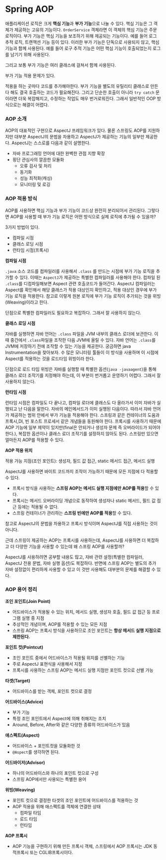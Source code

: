 # Spring AOP



애플리케이션 로직은 크게 **핵심 기능**과 **부가 기능**으로 나눌 수 있다. 핵심 기능은 그 객체가 제공하는 고유의 기능이다. `OrderService` 객체라면 이 객체의 핵심 기능은 주문 로직이다. 부가 기능은 핵심 기능을 보조하기 위해 제공되는 기능이다. 예를 들어 로그 추적 로직, 트랜잭션 기능 등이 있다. 이러한 부가 기능은 단독으로 사용되지 않고, 핵심 기능과 함께 사용된다. 예를 들어 로구 추적 기능은 어떤 핵심 기능이 호출되었는지 로그를 남기기 위해 사용된다.

그리고 보통 부가 기능은 여러 클래스에 걸쳐서 함께 사용된다.



부가 기능 적용 문제가 있다.

적용을 하는 곳마다 코드를 추가해야한다. 부가 기능을 별도의 유틸리티 클래스로 만든다 해도 결국 호출하는 코드가 필요해진다. 그리고 단순한 호출이 아니라 `try catch` 문이라면 더욱 복잡해지고, 수정하는 작업도 매우 번거로워진다. 그래서 일반적인 OOP 방식으로는 해결이 어렵다.



### AOP 소개

AOP의 대표적인 구현으로  AspectJ 프레임워크가 있다. 물론 스프링도 AOP를 지원하지만 대부분 AspectJ의 문법을 차용하고 AspectJ가 제공하는 기능의 일부만 제공한다. AspectJ는 스스로를 다음과 같이 설명한다.

- 자바 프로그래밍 언어에 대한 완벽한 관점 지향 확장
- 횡단 관심사의 깔끔한 모듈화
  - 오류 검사 및 처리
  - 동기화
  - 성능 최적화(캐싱)
  - 모니터링 및 로깅



### AOP 적용 방식

AOP를 사용하면 핵심 기능과 부가 기능이 코드상 완전히 분리되어서 관리된다. 그렇다면 AOP를 사용할 때 부가 기능 로직은 어떤 방식으로 실제 로직에 추가될 수 있을까?

3가지 방법이 있다.

- 컴파일 시점
- 클래스 로딩 시점
- 런타임 시점(프록시)



**컴파일 시점**

`.java` 소스 코드를 컴파일러를 사용해서 `.class` 를 만드는 시점에 부가 기능 로직을 추가할 수 있다. 이때는 `AspectJ`가 제공하는 특별한 컴파일러를 사용해야 한다. 컴파일 된 `.class`를 디컴파일해보면 Aspect 관련 호출코드가 들어간다. AspectJ 컴파일러는 Aspect를 확인해서 해당 클래스가 적용 대상인지 확인하고, 적용 대상인 경우에 부가 기능 로직을 적용한다. 참고로 이렇게 원본 로직에 부가 기능 로직이 추가되는 것을 위빙(Weaving)이라고 한다.

단점으로 특별한 컴파일러도 필요하고 복잡하다. 그래서 잘 사용하지 않는다.



**클래스 로딩 시점**

자바를 실행하면 자바 언어는 `.class` 파일을 JVM 내부의 클래스 로더에 보관한다. 이 때 중간에서 `.class`파일을 조작한 다음 JVM에 올릴 수 있다. 자바 언어는 `.class`를 JVM에 저장하기 전에 조작할 수 있는 기능을 제공한다. 궁금하면 java Instrumentation을 찾아보자. 수 많은 모니터링 툴들이 이 방식을 사용하며 이 시점에 Aspect를 적용하는 것을 로드타임 위빙이라 한다.

단점으로 로드 타임 위빙은 자바를 실행할 때 특별한 옵션(`java -javaagent`)을 통해 클래스 로더 조작기를 지정해야 하는데, 이 부분이 번거롭고 운영하기 어렵다. 그래서 잘 사용하지 않는다. 



**런타임 시점**

런타임 시점은 컴파일도 다 끝나고, 컴파일 로더에 클래스도 다 올라가서 이미 자바가 실행되고 난 다음을 말한다. 자바의 메인메서드가 이미 실행된 다음이다. 따라서 자바 언어가 제공하는 범위 안에서 부가 기능을 적용해야 한다. 스프링과 같은 컨테이너의 도움과 프록시,DI, 빈 포스트 프로세서 같은 개념들을 동원해야 한다. 프록시를 사용하기 때문에 AOP 기능에 일부 제약이 있지만(final은 안되거나 생성자 문제 즉 오버라이드가 되어야 한다.), 복잡한 옵션이나 클래스 로더 조작기를 설정하지 않아도 된다. 스프링만 있으면 얼마든지 AOP를 적용할 수 있다.



**AOP 적용 위치**

적용 가능 지점(조인 포인트): 생성자, 필드 값 접근, static 메서드 접근, 메서드 실행

AspectJ를 사용하면 바이트 코드까지 조작이 가능하기 때문에 모든 지점에 다 적용할 수 있다.

- 프록시 방식을 사용하는 **스프링 AOP는 메서드 실행 지점에만 AOP를 적용**할 수 있다.
- 프록시는 메서드 오버라이딩 개념으로 동작하여 생성자나 static 메서드, 필드 값 접근 등에는 적용될 수 없다.
- 스프링 컨테이너가 관리하는 **스프링 빈에만 AOP를 적용**할 수 있다.

참고로 AspectJ의 문법을 차용하고 프록시 방식이며 AspectJ를 직접 사용하는 것이 아니다.



근데 스프링이 제공하는 AOP는 프록시를 사용하는데, AspectJ를 사용하면 더 복잡하고 더 다양한 기능을 사용할 수 있는데 왜 스프링 AOP를 사용할까?

AspectJ를 사용하려면 공부할 내용도 많고, 자바 관련 설정(특별한 컴파일러, AspectJ 전용 문법, 자바 실행 옵션)도 복잡하다. 반면에 스프링 AOP는 별도의 추가 자바 설정없이 편리하게 사용할 수 있고 이 것만 사용해도 대부분의 문제를 해결할 수 있다.



### AOP 용어 정리

**조인 포인트(Join Point)**

- 어드바이스가 적용될 수 있는 위치, 메서드 실행, 생성자 호출, 필드 값 접근 등 프로그램 실행 중 지점
- 추상적인 개념이며, AOP를 적용할 수 있는 모든 지점
- 스프링 AOP는 프록시 방식을 사용하므로 조인 포인트는 **항상 메서드 실행 지점으로 제한된다.**

**포인트 컷(Pointcut)**

- 조인 포인트 중에서 어드바이스가 적용될 위치를 선별하는 기능
- 주로 AspectJ 표현식을 사용해서 지정
- 프록시를 사용하는 스프링 AOP는 메서드 실행 지점만 포인트 컷으로 선별 가능

**타겟(Target)**

- 어드바이스를 받는 객체, 포인트 컷으로 결정

**어드바이스(Advice)**

- 부가 기능
- 특정 조인 포인트에서 Aspect에 의해 취해지는 조치
- Around, Before, After와 같은 다양한 종류의 어드바이스가 있음

**애스펙트(Aspect)**

- 어드바이스 + 포인트컷을 모듈화한 것
- `@Aspect`를 생각하면 된다.

**어드바이저(Advisor)**

- 하나의 어드바이스와 하나의 포인트 컷으로 구성
- 스프링 AOP에서만 사용되는 특별한 용어

**위빙(Weaving)**

- 포인트 컷으로 결정한 타겟의 조인 포인트에 어드바이스를 적용하는 것
- AOP 적용을 위해 애스펙트를 객체에 연결한 상태
  - 컴파일 타임
  - 로드 타임
  - 런타임

**AOP 프록시**

- AOP 기능을 구현하기 위해 만든 프록시 객체, 스프링에서 AOP 프록시는 JDK 동적프록시 또는 CGLIB프록시이다.